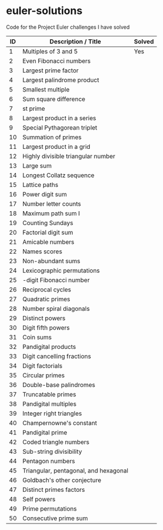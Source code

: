 # euler-solutions
Code for the Project Euler challenges I have solved

ID | Description / Title | Solved 
--- | ------------------- | ----- 
1	| Multiples of 3 and 5	| Yes 
2	| Even Fibonacci numbers |
3	| Largest prime factor  |
4	| Largest palindrome product |
5	| Smallest multiple  |
6	| Sum square difference  |
7	| st prime  |
8	| Largest product in a series |
9	| Special Pythagorean triplet |
10 |	Summation of primes |
11 |	Largest product in a grid |
12 |	Highly divisible triangular number |
13 |	Large sum |
14 |	Longest Collatz sequence |
15 |	Lattice paths |
16 |	Power digit sum |
17 |	Number letter counts |
18 |	Maximum path sum I |
19 |	Counting Sundays |
20 |	Factorial digit sum |
21 |	Amicable numbers |
22 |	Names scores |
23 |	Non-abundant sums |
24 |	Lexicographic permutations |
25 |	-digit Fibonacci number |
26 |	Reciprocal cycles |
27 |  Quadratic primes |
28 |	Number spiral diagonals |
29 |	Distinct powers |
30 |	Digit fifth powers |
31 |	Coin sums |
32 |	Pandigital products |
33 |	Digit cancelling fractions |
34 |	Digit factorials |
35 |	Circular primes |
36 |	Double-base palindromes |
37 |	Truncatable primes |
38 |	Pandigital multiples |
39 |	Integer right triangles |
40 |	Champernowne's constant |
41 |	Pandigital prime |
42 |	Coded triangle numbers |
43 |	Sub-string divisibility |
44 |	Pentagon numbers |
45 |	Triangular, pentagonal, and hexagonal |
46 |	Goldbach's other conjecture |
47 |	Distinct primes factors |
48 |	Self powers |
49 |	Prime permutations |
50 |	Consecutive prime sum |

